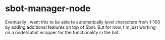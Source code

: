 # sbot-manager-node

Eventually I want this to be able to automatically level characters from 1-100 by adding additional features on top of Sbot. But for now, I'm just working on a node/autoit wrapper for the functionality in the bot.
